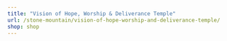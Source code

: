 ```yaml
---
title: "Vision of Hope, Worship & Deliverance Temple"
url: /stone-mountain/vision-of-hope-worship-and-deliverance-temple/
shop: shop
---
```

